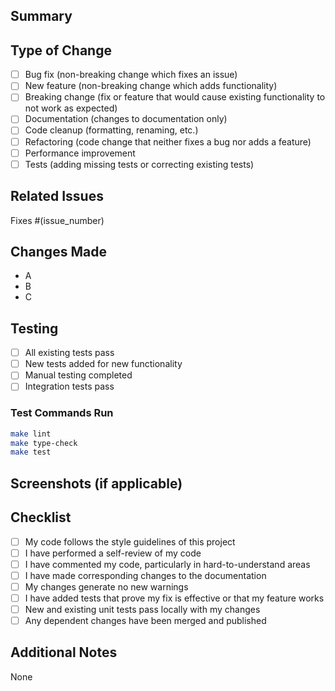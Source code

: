 ## Summary

<!-- Provide a brief description of the changes in this PR -->

## Type of Change

<!-- Mark the relevant option with an "x" -->

- [ ] Bug fix (non-breaking change which fixes an issue)
- [ ] New feature (non-breaking change which adds functionality)
- [ ] Breaking change (fix or feature that would cause existing functionality to not work as expected)
- [ ] Documentation (changes to documentation only)
- [ ] Code cleanup (formatting, renaming, etc.)
- [ ] Refactoring (code change that neither fixes a bug nor adds a feature)
- [ ] Performance improvement
- [ ] Tests (adding missing tests or correcting existing tests)

## Related Issues

<!-- Link any related issues -->
Fixes #(issue_number)

## Changes Made

<!-- Describe the changes made in this PR -->

- A
- B
- C

## Testing

<!-- Describe the tests you ran to verify your changes -->

- [ ] All existing tests pass
- [ ] New tests added for new functionality
- [ ] Manual testing completed
- [ ] Integration tests pass

### Test Commands Run

```bash
make lint
make type-check
make test
```

## Screenshots (if applicable)

<!-- Add screenshots to help explain your changes -->

## Checklist

<!-- Mark completed items with an "x" -->

- [ ] My code follows the style guidelines of this project
- [ ] I have performed a self-review of my code
- [ ] I have commented my code, particularly in hard-to-understand areas
- [ ] I have made corresponding changes to the documentation
- [ ] My changes generate no new warnings
- [ ] I have added tests that prove my fix is effective or that my feature works
- [ ] New and existing unit tests pass locally with my changes
- [ ] Any dependent changes have been merged and published

## Additional Notes

<!-- Add any additional notes for reviewers -->

None
